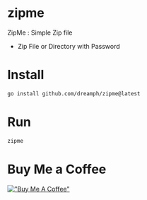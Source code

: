 # zipme

ZipMe : Simple Zip file
- Zip File or Directory with Password


Install
=======
``` sh
go install github.com/dreamph/zipme@latest
```

Run
=======
``` sh
zipme
```

Buy Me a Coffee
=======
[!["Buy Me A Coffee"](https://www.buymeacoffee.com/assets/img/custom_images/orange_img.png)](https://www.buymeacoffee.com/dreamph)